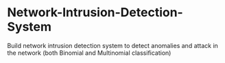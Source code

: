 # Network-Intrusion-Detection-System
Build network intrusion detection system to detect anomalies and attack in the network (both Binomial and Multinomial classification)  
